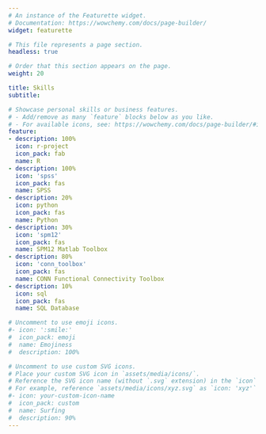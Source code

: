 ```yaml
---
# An instance of the Featurette widget.
# Documentation: https://wowchemy.com/docs/page-builder/
widget: featurette

# This file represents a page section.
headless: true

# Order that this section appears on the page.
weight: 20

title: Skills
subtitle:

# Showcase personal skills or business features.
# - Add/remove as many `feature` blocks below as you like.
# - For available icons, see: https://wowchemy.com/docs/page-builder/#icons
feature:
- description: 100%
  icon: r-project
  icon_pack: fab
  name: R
- description: 100%
  icon: 'spss'
  icon_pack: fas
  name: SPSS
- description: 20%
  icon: python
  icon_pack: fas
  name: Python
- description: 30%
  icon: 'spm12'
  icon_pack: fas
  name: SPM12 Matlab Toolbox
- description: 80%
  icon: 'conn_toolbox'
  icon_pack: fas
  name: CONN Functional Connectivity Toolbox
- description: 10%
  icon: sql
  icon_pack: fas
  name: SQL Database

# Uncomment to use emoji icons.
#- icon: ':smile:'
#  icon_pack: emoji
#  name: Emojiness
#  description: 100% 

# Uncomment to use custom SVG icons.
# Place your custom SVG icon in `assets/media/icons/`.
# Reference the SVG icon name (without `.svg` extension) in the `icon` field.
# For example, reference `assets/media/icons/xyz.svg` as `icon: 'xyz'`
#- icon: your-custom-icon-name
#  icon_pack: custom
#  name: Surfing
#  description: 90%
---
```

